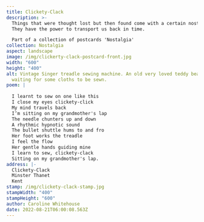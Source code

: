 ```yaml
---
title: Clickety-Clack
description: >-
  Things that were thought lost but then found come with a certain nostalgia.
  They have the power to transport us back in time.

  Part of a collection of postcards 'Nostalgia'
collection: Nostalgia
aspect: landscape
image: /img/clickerty-clack-postcard-front.jpg
width: "600"
height: "400"
alt: Vintage Singer treadle sewing machine. An old very loved teddy bear sits
  waiting for some cloths to be sewn.
poem: |
  
  I learnt to sew on one like this
  I close my eyes clickety-click
  My mind travels back
  I’m sitting on my grandmother's lap
  The needle chunters up and down 
  A rhythmic hypnotic sound
  The bullet shuttle hums to and fro
  Her foot works the treadle 
  I feel the flow
  Her gentle hands guiding mine 
  I learn to sew, clickety-clack
  Sitting on my grandmother's lap.
address: |-
  Clickety-Clack
  Minster Thanet
  Kent
stamp: /img/clickety-clack-stamp.jpg
stampWidth: "400"
stampHeight: "600"
author: Caroline Whitehouse
date: 2022-08-21T06:00:08.563Z
---
```

